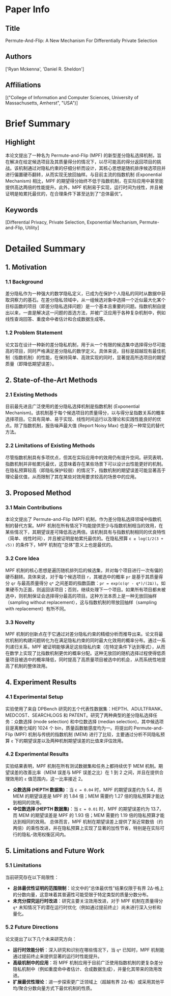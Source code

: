 # Paper Info

## Title
Permute-And-Flip: A New Mechanism For Differentially Private Selection

## Authors
['Ryan Mckenna', 'Daniel R. Sheldon']

## Affiliations
[("College of Information and Computer Sciences, University of Massachusetts, Amherst", "USA")]

# Brief Summary

## Highlight
本论文提出了一种名为 Permute-and-Flip (MPF) 的新型差分隐私选择机制，旨在解决在给定候选项目及其质量得分的情况下，以尽可能高的得分返回项目的挑战。该机制通过对隐私约束的仔细分析而设计，其核心思想是随机排序候选项目并进行偏置硬币翻转，从而实现无放回抽样。与目前主流的指数机制 (Exponential Mechanism) 相比，MPF 的期望得分始终不低于指数机制，在实际应用中甚至能提供高达两倍的性能提升。此外，MPF 机制易于实现，运行时间为线性，并且被证明是帕累托最优的，在合理条件下甚至达到了“总体最优”。

## Keywords
[Differential Privacy, Private Selection, Exponential Mechanism, Permute-and-Flip, Utility]

# Detailed Summary

## 1. Motivation

### 1.1 Background
差分隐私作为一种强大的数学隐私定义，已成为在保护个人隐私的同时从数据中获取洞察力的基石。在差分隐私领域中，从一组候选对象中选择一个近似最大化某个目标函数的项目（即差分隐私选择问题）是一个基本且重要的问题。指数机制自提出以来，一直是解决这一问题的首选方法，并被广泛应用于各种复杂机制中，例如线性查询回答、重度命中者估计和合成数据生成等。

### 1.2 Problem Statement
论文旨在设计一种新的差分隐私机制，用于从一个有限的候选集中选择得分尽可能高的项目，同时严格满足差分隐私的数学定义。具体来说，目标是超越现有最佳机制（指数机制）的性能，在保持简单、高效实现的同时，显著提高所选项目的期望质量（即降低期望误差）。

## 2. State-of-the-Art Methods

### 2.1 Existing Methods
目前最先进且广泛使用的差分隐私选择机制是指数机制 (Exponential Mechanism)。该机制基于每个候选项目的质量得分，以与得分呈指数关系的概率选择项目。它具有简单、易于实现、线性时间运行以及理论和实践性能良好的优点。除了指数机制，报告噪声最大值 (Report Noisy Max) 也是另一种常见的替代方法。

### 2.2 Limitations of Existing Methods
尽管指数机制具有多项优点，但其在实际应用中的效用仍有提升空间。研究表明，指数机制并非帕累托最优，这意味着存在某些场景下可以设计出性能更好的机制。在隐私预算较高（即隐私保护较弱）的情况下，指数机制的期望误差可能显著高于理论最优值，从而限制了其在某些对效用要求较高的场景中的应用。

## 3. Proposed Method

### 3.1 Main Contributions
本论文提出了 Permute-and-Flip (MPF) 机制，作为差分隐私选择领域中指数机制的替代方案。MPF 机制在所有情况下均能提供至少与指数机制相当的效用，在某些情况下，其期望误差可降低高达两倍。该机制具有与指数机制相同的优良特性（简单、线性时间），并且被证明是帕累托最优的。在隐私预算 `ε ≥ log(1/2(3 + √5))` 的条件下，MPF 机制在“总体”意义上也是最优的。

### 3.2 Core Idea
MPF 机制的核心思想是遍历随机排列后的候选集，并对每个项目进行一次有偏的硬币翻转。具体来说，对于每个候选项目 `r`，其被选中的概率 `pr` 是基于其质量得分 `qr` 与最高质量得分 `q*` 之间差距的指数函数：`pr = exp(ε(qr - q*)/(2Δ))`。如果硬币为正面，则返回该项目；否则，继续处理下一个项目。如果所有项目都未被选中，则机制保证会选择得分最高的项目。这种方法本质上是一种无放回抽样（sampling without replacement），这与指数机制的带放回抽样（sampling with replacement）有所不同。

### 3.3 Novelty
MPF 机制的创新点在于它通过对差分隐私约束的精细分析而推导出来。论文将最优机制的构建问题转化为在满足隐私约束的同时最大化效用的概率分布。通过一系列递归关系，MPF 被证明能够满足这些隐私约束（在特定条件下达到等式），从而在数学上实现了比指数机制更优的概率分配。这种无放回的随机选择过程使得低质量项目被选中的概率降低，同时提高了高质量项目被选中的机会，从而系统性地提高了机制的整体效用。

## 4. Experiment Results

### 4.1 Experimental Setup
实验使用了来自 DPBench 研究的五个代表性数据集：HEPTH、ADULTFRANK、MEDCOST、SEARCHLOGS 和 PATENT。研究了两种典型的差分隐私选择任务：众数选择 (mode selection) 和中位数选择 (median selection)，其中候选项目是离散化域的 1024 个 bin，质量函数敏感度均为一。将提出的 Permute-and-Flip (MPF) 机制与传统的指数机制 (MEM) 进行了比较，主要通过分析不同隐私预算 `ε` 下的期望误差以及两种机制期望误差的比值来评估效用。

### 4.2 Experimental Results
实验结果表明，MPF 机制在所有测试数据集和任务上都持续优于 MEM 机制。期望误差的改善比率（MEM 误差与 MPF 误差之比）在 1 到 2 之间，并且在提供合理效用的 `ε` 值范围内，这一比率接近 2。
*   **众数选择 (HEPTH 数据集)**：当 `ε = 0.04` 时，MPF 的期望误差约为 5.4，而 MEM 的期望误差是 MPF 的 1.84 倍；MEM 需要约 1.27 倍的隐私预算才能达到相同的效用。
*   **中位数选择 (HEPTH 数据集)**：当 `ε = 0.01` 时，MPF 的期望误差约为 13.7，而 MEM 的期望误差是 MPF 的 1.93 倍；MEM 需要约 1.19 倍的隐私预算才能达到相同的效用。
总体而言，MPF 机制在期望误差上提供了渐近常数倍（约两倍）的乘性改进，并在隐私预算上实现了显著的加性节省，特别是在实际可行的隐私-效用权衡区间内。

## 5. Limitations and Future Work

### 5.1 Limitations
当前研究存在以下局限性：
*   **总体最优性证明的范围限制**：论文中的“总体最优性”结果仅限于有界 2Δ-格上的分数向量，这意味着其普遍性可能受限于特定类型的质量分数分布。
*   **未充分探究运行时改进**：研究主要关注效用改进，对于 MPF 机制在质量得分 `q*` 未知情况下的潜在运行时优化（例如通过提前终止）尚未进行深入分析和量化。

### 5.2 Future Directions
论文提出了以下几个未来研究方向：
*   **运行时效能分析**：深入研究和识别在哪些情况下，当 `q*` 已知时，MPF 机制能通过提前终止来提供显著的运行时性能提升。
*   **高级机制中的应用**：将 MPF 机制应用于目前广泛使用指数机制的更复杂差分隐私机制中（例如重度命中者估计、合成数据生成），并量化其带来的效用改进。
*   **扩展最优性理论**：进一步探索更广泛领域上（超越有界 2Δ-格）或采用其他平均/聚合分数向量方式下最优机制的性质。